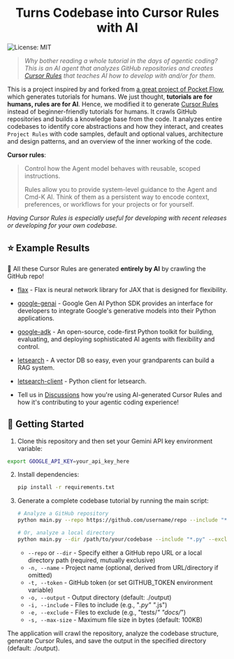 <h1 align="center">Turns Codebase into Cursor Rules with AI</h1>

![License: MIT](https://img.shields.io/badge/License-MIT-yellow.svg)

> *Why bother reading a whole tutorial in the days of agentic coding? This is an AI agent that analyzes GitHub repositories and creates [Cursor Rules](https://docs.cursor.com/context/rules) that teaches AI how to develop with and/or for them.*

This is a project inspired by and forked from [a great project of Pocket Flow](https://github.com/The-Pocket/Tutorial-Codebase-Knowledge), which generates tutorials for humans. We just thought, **tutorials are for humans, rules are for AI**. Hence, we modified it to generate [Cursor Rules](https://docs.cursor.com/context/rules) instead of beginner-friendly tutorials for humans. It crawls GitHub repositories and builds a knowledge base from the code. It analyzes entire codebases to identify core abstractions and how they interact, and creates `Project Rules` with code samples, default and optional values, architecture and design patterns, and an overview of the inner working of the code.

**Cursor rules**:

 > Control how the Agent model behaves with reusable, scoped instructions.
 >
 > Rules allow you to provide system-level guidance to the Agent and Cmd-K AI. Think of them as a persistent way to encode context, preferences, or workflows for your projects or for yourself.

*Having Cursor Rules is especially useful for developing with recent releases or developing for your own codebase.*

## ⭐ Example Results

🤯 All these Cursor Rules are generated **entirely by AI** by crawling the GitHub repo!

- [flax](https://github.com/altaidevorg/rules-for-ai/blob/main/examples/flax/guide.mdc) - Flax is neural network library for JAX that is designed for flexibility.
- [google-genai](https://github.com/altaidevorg/rules-for-ai/blob/main/examples/google-genai/guide.mdc) - Google Gen AI Python SDK provides an interface for developers to integrate Google's generative models into their Python applications.
- [google-adk](https://github.com/altaidevorg/rules-for-ai/blob/main/examples/google-adk/guide.mdc) - An open-source, code-first Python toolkit for building, evaluating, and deploying sophisticated AI agents with flexibility and control.
- [letsearch](https://github.com/altaidevorg/letsearch/blob/main/.cursor/rules/guide.mdc) - A vector DB so easy, even your grandparents can build a RAG system.
- [letsearch-client](https://github.com/altaidevorg/letsearch-client/blob/main/.cursor/rules/guide.mdc) - Python client for letsearch.

- Tell us in [Discussions](https://github.com/altaidevorg/rules-for-ai/discussions) how you're using AI-generated Cursor Rules and how it's contributing to your agentic coding experience!

## 🚀 Getting Started

1. Clone this repository and then set your Gemini API key environment variable:

```bash
export GOOGLE_API_KEY=your_api_key_here
```

2. Install dependencies:

   ```bash
   pip install -r requirements.txt
   ```

3. Generate a complete codebase tutorial by running the main script:

    ```bash
    # Analyze a GitHub repository
    python main.py --repo https://github.com/username/repo --include "*.py" "*.js" --exclude "tests/*" --max-size 50000

    # Or, analyze a local directory
    python main.py --dir /path/to/your/codebase --include "*.py" --exclude "*test*"
    ```

    - `--repo` or `--dir` - Specify either a GitHub repo URL or a local directory path (required, mutually exclusive)
    - `-n, --name` - Project name (optional, derived from URL/directory if omitted)
    - `-t, --token` - GitHub token (or set GITHUB_TOKEN environment variable)
    - `-o, --output` - Output directory (default: ./output)
    - `-i, --include` - Files to include (e.g., "*.py" "*.js")
    - `-e, --exclude` - Files to exclude (e.g., "tests/*" "docs/*")
    - `-s, --max-size` - Maximum file size in bytes (default: 100KB)

The application will crawl the repository, analyze the codebase structure, generate  Cursor Rules, and save the output in the specified directory (default: ./output).

